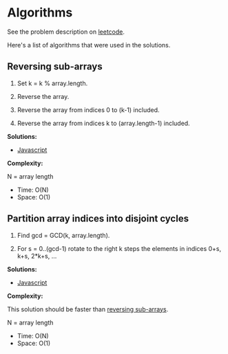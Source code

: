 # Algorithms

See the problem description on [leetcode](https://leetcode.com/problems/rotate-array/).

Here's a list of algorithms that were used in the solutions.

## Reversing sub-arrays

1. Set k = k % array.length.

2. Reverse the array.

3. Reverse the array from indices 0 to (k-1) included.

4. Reverse the array from indices k to (array.length-1) included.

**Solutions:**

* [Javascript](javascript/189-2.js)

**Complexity:**

N = array length

* Time: O(N)
* Space: O(1)

## Partition array indices into disjoint cycles

1. Find gcd = GCD(k, array.length).

2. For s = 0..(gcd-1) rotate to the right k steps the elements in indices 0+s, k+s, 2*k+s, ...

**Solutions:**

* [Javascript](javascript/189-3.js)

**Complexity:**

This solution should be faster than [reversing sub-arrays](#reversing-sub-arrays).

N = array length

* Time: O(N)
* Space: O(1)
